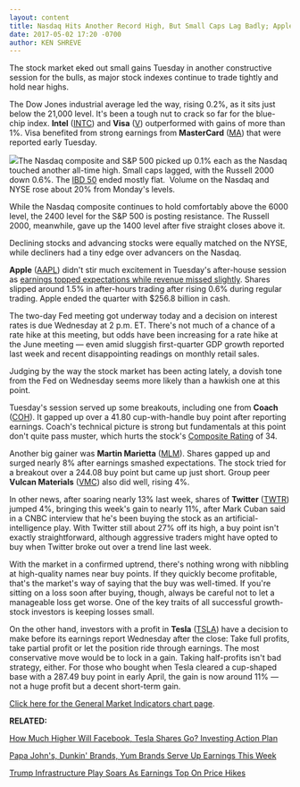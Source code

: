 ```yaml
---
layout: content
title: Nasdaq Hits Another Record High, But Small Caps Lag Badly; Apple Falls Late
date: 2017-05-02 17:20 -0700
author: KEN SHREVE
---
```








 The stock market eked out small gains Tuesday in another constructive session for the bulls, as major stock indexes continue to trade tightly and hold near highs.  

The Dow Jones industrial average led the way, rising 0.2%, as it sits just below the 21,000 level. It's been a tough nut to crack so far for the blue-chip index. **Intel** ([INTC](https://research.investors.com/quote.aspx?symbol=INTC)) and **Visa** ([V](https://research.investors.com/quote.aspx?symbol=V)) outperformed with gains of more than 1%. Visa benefited from strong earnings from **MasterCard** ([MA](https://research.investors.com/quote.aspx?symbol=MA)) that were reported early Tuesday.


![](https://www.investors.com/wp-content/uploads/2017/05/MP0050217-177x300.png)The Nasdaq composite and S&P 500 picked up 0.1% each as the Nasdaq touched another all-time high. Small caps lagged, with the Russell 2000 down 0.6%. The [IBD 50](https://www.investors.com/stock-lists/ibd-50/ibd-50-performance/) ended mostly flat.  Volume on the Nasdaq and NYSE rose about 20% from Monday's levels.


While the Nasdaq composite continues to hold comfortably above the 6000 level, the 2400 level for the S&P 500 is posting resistance. The Russell 2000, meanwhile, gave up the 1400 level after five straight closes above it.


Declining stocks and advancing stocks were equally matched on the NYSE, while decliners had a tiny edge over advancers on the Nasdaq.


**Apple** ([AAPL](https://research.investors.com/quote.aspx?symbol=AAPL)) didn't stir much excitement in Tuesday's after-house session as [earnings topped expectations while revenue missed slightly](https://www.investors.com/news/technology/click/apple-beats-views-on-earnings-comes-up-short-on-sales/). Shares slipped around 1.5% in after-hours trading after rising 0.6% during regular trading. Apple ended the quarter with $256.8 billion in cash.


The two-day Fed meeting got underway today and a decision on interest rates is due Wednesday at 2 p.m. ET. There's not much of a chance of a rate hike at this meeting, but odds have been increasing for a rate hike at the June meeting — even amid sluggish first-quarter GDP growth reported last week and recent disappointing readings on monthly retail sales.


Judging by the way the stock market has been acting lately, a dovish tone from the Fed on Wednesday seems more likely than a hawkish one at this point.


Tuesday's session served up some breakouts, including one from **Coach** ([COH](https://research.investors.com/quote.aspx?symbol=COH)). It gapped up over a 41.80 cup-with-handle buy point after reporting earnings. Coach's technical picture is strong but fundamentals at this point don't quite pass muster, which hurts the stock's [Composite Rating](https://www.investors.com/ibd-university/find-evaluate-stocks/exclusive-ratings/) of 34.


Another big gainer was **Martin Marietta** ([MLM](https://research.investors.com/quote.aspx?symbol=MLM)). Shares gapped up and surged nearly 8% after earnings smashed expectations. The stock tried for a breakout over a 244.08 buy point but came up just short. Group peer **Vulcan Materials** ([VMC](https://research.investors.com/quote.aspx?symbol=VMC)) also did well, rising 4%.


In other news, after soaring nearly 13% last week, shares of **Twitter** ([TWTR](https://research.investors.com/quote.aspx?symbol=TWTR)) jumped 4%, bringing this week's gain to nearly 11%, after Mark Cuban said in a CNBC interview that he's been buying the stock as an artificial-intelligence play. With Twitter still about 27% off its high, a buy point isn't exactly straightforward, although aggressive traders might have opted to buy when Twitter broke out over a trend line last week.


With the market in a confirmed uptrend, there's nothing wrong with nibbling at high-quality names near buy points. If they quickly become profitable, that's the market's way of saying that the buy was well-timed. If you're sitting on a loss soon after buying, though, always be careful not to let a manageable loss get worse. One of the key traits of all successful growth-stock investors is keeping losses small.


On the other hand, investors with a profit in **Tesla** ([TSLA](https://research.investors.com/quote.aspx?symbol=TSLA)) have a decision to make before its earnings report Wednesday after the close: Take full profits, take partial profit or let the position ride through earnings. The most conservative move would be to lock in a gain. Taking half-profits isn't bad strategy, either. For those who bought when Tesla cleared a cup-shaped base with a 287.49 buy point in early April, the gain is now around 11% — not a huge profit but a decent short-term gain.


[Click here for the General Market Indicators chart page](https://www.investors.com/wp-content/uploads/2017/05/IBD0205152456GMI.pdf).


**RELATED:**


[How Much Higher Will Facebook, Tesla Shares Go? Investing Action Plan](https://www.investors.com/research/investing-action-plan/how-much-higher-will-facebook-tesla-shares-go-investing-action-plan/)


[Papa John's, Dunkin' Brands, Yum Brands Serve Up Earnings This Week](https://www.investors.com/news/papa-johns-dunkin-brands-yum-brands-serve-up-earnings-this-week/)


[Trump Infrastructure Play Soars As Earnings Top On Price Hikes](https://www.investors.com/news/martin-marietta-tops-q1-estimates-on-price-hikes/)




